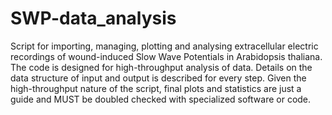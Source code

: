 # SWP-data_analysis
Script for importing, managing, plotting and analysing extracellular electric recordings of wound-induced Slow Wave Potentials in Arabidopsis thaliana.
The code is designed for high-throughput analysis of data. Details on the data structure of input and output is described for every step.
Given the high-throughput nature of the script, final plots and statistics are just a guide and MUST be doubled checked with specialized software or code.
